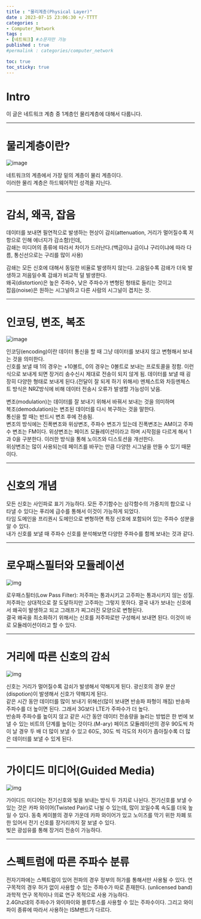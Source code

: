 ```yaml
---
title : "물리계층(Physical Layer)"
date : 2023-07-15 23:06:30 +/-TTTT
categories : 
- Computer_Network
tags : 
- [네트워크] #소문자만 가능
published : true
#permalink : categories/computer_network

toc: true
toc_sticky: true
---
```

# Intro

이 글은 네트워크 계층 중 1계층인 물리계층에 대해서 다룹니다.

----------------------------

# 물리계층이란?

![image](https://www.lifewire.com/thmb/0tWvThahAVRNHDb6Vpw0m7MnD5k=/1500x0/filters:no_upscale():max_bytes(150000):strip_icc()/layers-of-the-osi-model-illustrated-818017-finalv1-2-ct-ed94d33e885a41748071ca15289605c9.png)

네트워크의 계층에서 가장 밑의 계층이 물리 계층이다.     
이러한 물리 계층은 하드웨어적인 성격을 지닌다.      

-----------------------------

# 감쇠, 왜곡, 잡음

데이터를 보내면 필연적으로 발생하는 현상이 감쇠(attenuation, 거리가 멀어질수록 저항으로 인해 에너지가 감소함)인데,     
감쇄는 미디어의 종류에 따라서 차이가 드러난다.(백금이냐 금이냐 구리이냐에 따라 다름, 통신선으로는 구리를 많이 사용)    

감쇄는 모든 신호에 대해서 동일한 비율로 발생하지 않는다. 고음일수록 감쇄가 더욱 발생하고 저음일수록 감쇄가 비교적 덜 발생한다.    
왜곡(distortion)은 높은 주파수, 낮은 주파수가 변형된 형태로 들리는 것이고      
잡읍(noise)은 원하는 시그널하고 다른 사람의 시그널이 겹치는 것.

----------------------------

# 인코딩, 변조, 복조

![image](https://blog.kakaocdn.net/dn/cQGMam/btqZOtixPqy/pB4ytRqclkOgKMcV0mKWj0/img.png)

인코딩(encoding)이란 데이터 통신을 할 때 그냥 데이터를 보내지 않고 변형해서 보내는 것을 의미한다.    
신호를 보낼 때 1의 경우는 +10볼트, 0의 경우는 0볼트로 보내는 프로토콜을 정함.
이런 식으로 보내게 되면 장거리 송수신시 제대로 전송이 되지 않게 됨.
데이터를 보낼 때 굉장히 다양한 형태로 보내게 된다.(전달이 잘 되게 하기 위해서)
멘체스트와 차등멘체스트 방식은 NRZ방식에 비해 데이터 전송시 오류가 발생할 가능성이 낮음.

변조(modulation)는 데이터를 잘 보내기 위해서 바꿔서 보내는 것을 의미하며   
복조(demodulation)는 변조된 데이터를 다시 복구하는 것을 말한다.   
통신을 할 때는 반드시 변조 후에 전송됨.    
변조의 방식에는 진폭변조와 위상변조, 주파수 변조가 있는데 진폭변조는 AM이고 주파수 변조는 FM이다. 위상변조는 페이즈 모듈레이션이라고 하며 시작점을 다르게 해서 1과 0을 구분한다. 이러한 방식을 통해 노이즈와 디스토션을 개선한다.    
위상변조는 많이 사용되는데 페이즈를 바꾸는 만큼 다양한 시그널을 만들 수 있기 때문이다.    

---------------------------------

# 신호의 개념

모든 신호는 사인파로 표기 가능하다. 모든 주기함수는 삼각함수의 가중치의 합으로 나타낼 수 있다는 푸리에 급수를 통해서 이것이 가능하게 되었다.   
타임 도메인을 프리퀀시 도메인으로 변형하면 특정 신호에 포함되어 있는 주파수 성분을 알 수 있다.    
내가 신호를 보낼 때 주파수 신호를 분석해보면 다양한 주파수를 함께 보내는 것과 같다.    

-----------------------------------

# 로우패스필터와 모듈레이션

![img](https://electronicsreference.com/wp-content/uploads/2021/03/image-19.png)

로우패스필터(Low Pass Filter): 저주파는 통과시키고 고주파는 통과시키지 않는 성질.     
저주파는 상대적으로 잘 도달하지만 고주파는 그렇지 못하다. 결국 내가 보내는 신호에서 왜곡이 발생하고 되고 그래프가 찌그러진 모양으로 변형된다.    
결국 왜곡을 최소화하기 위해서는 신호를 저주파로만 구성해서 보내면 된다. 이것이 바로 모듈레이션이라고 할 수 있다.    

----------------------------------

# 거리에 따른 신호의 감쇠

![img](https://blog.kakaocdn.net/dn/cxydvA/btqDnwAToFI/3JORkZrljkmQOLKvqKRLm1/img.png)

신호는 거리가 멀어질수록 감쇠가 발생해서 약해지게 된다. 광신호의 경우 분산(dispotion)이 발생해서 신호가 약해지게 된다.   
같은 시간 동안 데이터를 많이 보내기 위해선(많이 보내면 반송파 파형이 깨짐) 반송파 주파수를 더 높이면 된다. 그래서 3G보다 LTE가 주파수가 더 높다.   
반송파 주파수를 높이지 않고 같은 시간 동안 데이터 전송량을 늘리는 방법은 한 번에 보낼 수 있는 비트의 단계를 높이는 것이다.(M-ary)
페이즈 모듈레이션의 경우 90도씩 차이 날 경우 두 배 더 많이 보낼 수 있고 60도, 30도 씩 각도의 차이가 좁아질수록 더 많은 데이터를 보낼 수 있게 된다.

----------------------------------

# 가이디드 미디어(Guided Media)

![img](https://studyopedia.com/wp-content/uploads/2017/08/Guided-Transmission-Media.png)

가이디드 미디어는 전기신호와 빛을 보내는 방식 두 가지로 나뉜다. 전기신호를 보낼 수 있는 것은 카파 와이어(Twisted Pair)로 나뉠 수 있는데, 많이 꼬일수록 속도를 더욱 높일 수 있다.     동축 케이블의 경우 가운데 카파 와이어가 있고 노이즈를 막기 위한 차폐 또한 있어서 전기 신호를 장거리까지 잘 보낼 수 있다.     
빛은 광섬유를 통해 장거리 전송이 가능하다.   

------------------------------------

# 스펙트럼에 따른 주파수 분류

전자기파에는 스펙트럼이 있어 전파의 경우 정부의 허가를 통해서만 사용될 수 있다. 연구목적의 경우 허가 없이 사용할 수 있는 주파수가 따로 존재한다. (unlicensed band)     
과학적 연구 목적이나 의료 연구 목적으로 사용 가능하다.    
2.4Ghz대의 주파수가 와이파이와 블루투스를 사용할 수 있는 주파수이다. 그리고 와이파이 종류에 따라서 사용하는 ISM밴드가 다르다.     